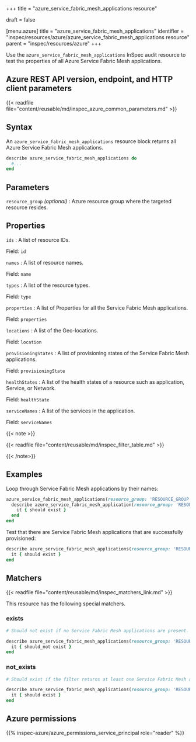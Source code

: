 +++
title = "azure_service_fabric_mesh_applications resource"

draft = false


[menu.azure]
title = "azure_service_fabric_mesh_applications"
identifier = "inspec/resources/azure/azure_service_fabric_mesh_applications resource"
parent = "inspec/resources/azure"
+++

Use the `azure_service_fabric_mesh_applications` InSpec audit resource to test the properties of all Azure Service Fabric Mesh applications.

## Azure REST API version, endpoint, and HTTP client parameters

{{< readfile file="content/reusable/md/inspec_azure_common_parameters.md" >}}

## Syntax

An `azure_service_fabric_mesh_applications` resource block returns all Azure Service Fabric Mesh applications.

```ruby
describe azure_service_fabric_mesh_applications do
  #...
end
```

## Parameters

`resource_group` _(optional)_
: Azure resource group where the targeted resource resides.

## Properties

`ids`
: A list of resource IDs.

  Field: `id`

`names`
: A list of resource names.

  Field: `name`

`types`
: A list of the resource types.

  Field: `type`

`properties`
: A list of Properties for all the Service Fabric Mesh applications.

  Field: `properties`

`locations`
: A list of the Geo-locations.

  Field: `location`

`provisioningStates`
: A list of provisioning states of the Service Fabric Mesh applications.

  Field: `provisioningState`

`healthStates`
: A list of the health states of a resource such as application, Service, or Network.

  Field: `healthState`

`serviceNames`
: A list of the services in the application.

  Field: `serviceNames`

{{< note >}}

{{< readfile file="content/reusable/md/inspec_filter_table.md" >}}

{{< /note>}}

## Examples

Loop through Service Fabric Mesh applications by their names:

```ruby
azure_service_fabric_mesh_applications(resource_group: 'RESOURCE_GROUP').names.each do |name|
  describe azure_service_fabric_mesh_application(resource_group: 'RESOURCE_GROUP', name: name) do
    it { should exist }
  end
end
```

Test that there are Service Fabric Mesh applications that are successfully provisioned:

```ruby
describe azure_service_fabric_mesh_applications(resource_group: 'RESOURCE_GROUP').where(provisioningState: 'Succeeded') do
  it { should exist }
end
```

## Matchers

{{< readfile file="content/reusable/md/inspec_matchers_link.md" >}}

This resource has the following special matchers.

### exists

```ruby
# Should not exist if no Service Fabric Mesh applications are present.

describe azure_service_fabric_mesh_applications(resource_group: 'RESOURCE_GROUP') do
  it { should_not exist }
end
```

### not_exists

```ruby
# Should exist if the filter returns at least one Service Fabric Mesh application.

describe azure_service_fabric_mesh_applications(resource_group: 'RESOURCE_GROUP') do
  it { should exist }
end
```

## Azure permissions

{{% inspec-azure/azure_permissions_service_principal role="reader" %}}
